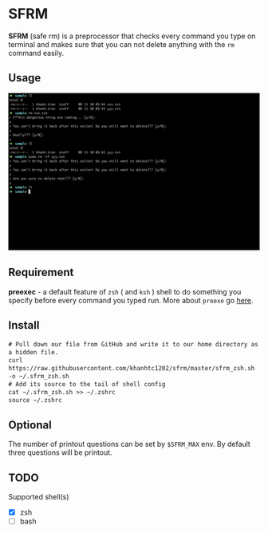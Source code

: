 # SFRM

__SFRM__ (safe rm) is a preprocessor that checks every command you type on terminal and makes sure that you can not delete anything with the `rm` command easily.

## Usage

![](./public/usage.png)

## Requirement

__preexec__ - a default feature of `zsh` ( and `ksh` ) shell to do something you specify before every command you typed run. More about `preexe` go [here](https://docstore.mik.ua/orelly/unix3/upt/ch04_16.htm).

## Install

```$xslt
# Pull down our file from GitHub and write it to our home directory as a hidden file.
curl https://raw.githubusercontent.com/khanhtc1202/sfrm/master/sfrm_zsh.sh -o ~/.sfrm_zsh.sh
# Add its source to the tail of shell config
cat ~/.sfrm_zsh.sh >> ~/.zshrc
source ~/.zshrc
```

## Optional

The number of printout questions can be set by `$SFRM_MAX` env. By default three questions will be printout.

## TODO

Supported shell(s)
- [x] zsh
- [ ] bash
